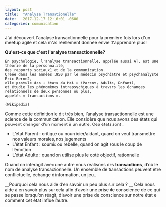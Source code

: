 ```yaml
---
layout: post
title:  "Analyse Transationelle"
date:   2017-12-17 12:16:01 -0600
categories: comunication
---
```


J'ai découvert l'analyse transactionnelle pour la première fois lors d'un meetup agile et cela m'as réellement donnée envie d'apprendre plus!

__Qu'est-ce que c'est l'analyse transactionnelle?__

```
En psychologie, l'analyse transactionnelle, appelée aussi AT, est une théorie de la personnalité, 
des rapports sociaux1 et de la communication. 
Créée dans les années 1950 par le médecin psychiatre et psychanalyste Éric Berne2, 
elle postule des « états du Moi » (Parent, Adulte, Enfant), 
et étudie les phénomènes intrapsychiques à travers les échanges relationnels de deux personnes ou plus,
appelés « transactions ».

(Wikipedia)
```

Comme cette définition le dit très bien, l’analyse transactionnelle est une science de la communication. Elle considère que nous avons des états qui peuvent changer d’un moment à un autre. Ces états sont :
-	L’état Parent : critique ou nourricier/aidant, quand on veut transmettre nos valeurs morales, nos jugements
-	L’état Enfant : soumis ou rebelle, quand on agit sous le coup de l’émotion
-	L’état Adulte : quand on utilise plus le coté objectif, rationnelle

Quand on interagit avec une autre nous réalisons des __transactions__, d’où le nom de analyse transactionnelle.
Un ensemble de transactions peuvent être conflictuelle, échange d’information, un jeu..


__Pourquoi cela nous aide d’en savoir un peu plus sur cela ? __
Cela nous aide  à en savoir plus sur cela afin d’avoir une prise de conscience de ce qui se  passe lorsqu’on réagit, d’avoir une prise de conscience sur notre état e comment cet état influe l’autre. 
